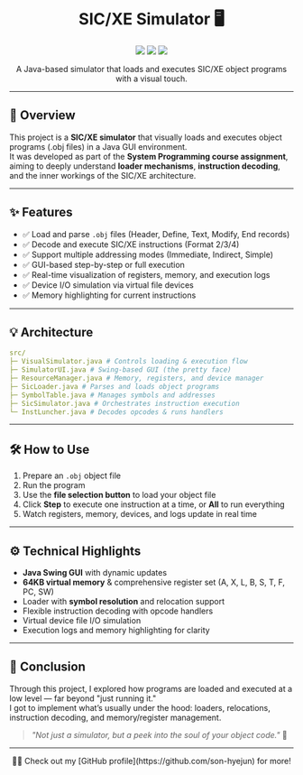 <h1 align="center">
  SIC/XE Simulator 🖥️
</h1>

<p align="center">
  <img src="https://img.shields.io/badge/Java-ED8B00?style=flat&logo=java&logoColor=white"/>
  <img src="https://img.shields.io/badge/Swing-007396?style=flat&logo=java&logoColor=white"/>
  <img src="https://img.shields.io/badge/Simulator-3DC5A0?style=flat"/>
</p>

<p align="center">
  A Java-based simulator that loads and executes SIC/XE object programs with a visual touch.
</p>

---

## 🚀 Overview

This project is a **SIC/XE simulator** that visually loads and executes object programs (.obj files) in a Java GUI environment.  
It was developed as part of the **System Programming course assignment**, aiming to deeply understand **loader mechanisms**, **instruction decoding**, and the inner workings of the SIC/XE architecture.

---

## ✨ Features

- ✅ Load and parse `.obj` files (Header, Define, Text, Modify, End records)
- ✅ Decode and execute SIC/XE instructions (Format 2/3/4)
- ✅ Support multiple addressing modes (Immediate, Indirect, Simple)
- ✅ GUI-based step-by-step or full execution
- ✅ Real-time visualization of registers, memory, and execution logs
- ✅ Device I/O simulation via virtual file devices
- ✅ Memory highlighting for current instructions

---

## 💡 Architecture
```yml
src/
├─ VisualSimulator.java # Controls loading & execution flow
├─ SimulatorUI.java # Swing-based GUI (the pretty face)
├─ ResourceManager.java # Memory, registers, and device manager
├─ SicLoader.java # Parses and loads object programs
├─ SymbolTable.java # Manages symbols and addresses
├─ SicSimulator.java # Orchestrates instruction execution
└─ InstLuncher.java # Decodes opcodes & runs handlers
```
---

## 🛠️ How to Use

1. Prepare an `.obj` object file
2. Run the program
3. Use the **file selection button** to load your object file
4. Click **Step** to execute one instruction at a time, or **All** to run everything
5. Watch registers, memory, devices, and logs update in real time

---

## ⚙️ Technical Highlights

- **Java Swing GUI** with dynamic updates
- **64KB virtual memory** & comprehensive register set (A, X, L, B, S, T, F, PC, SW)
- Loader with **symbol resolution** and relocation support
- Flexible instruction decoding with opcode handlers
- Virtual device file I/O simulation
- Execution logs and memory highlighting for clarity

---

## 💬 Conclusion

Through this project, I explored how programs are loaded and executed at a low level — far beyond "just running it."  
I got to implement what’s usually under the hood: loaders, relocations, instruction decoding, and memory/register management.

> _"Not just a simulator, but a peek into the soul of your object code."_ 👀

---

<p align="center">
  👩‍💻 Check out my [GitHub profile](https://github.com/son-hyejun) for more!
</p>


